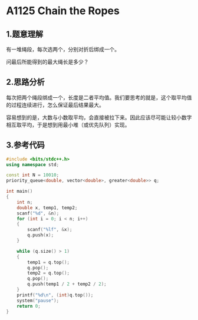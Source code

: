 # A1125 Chain the Ropes

## 1.题意理解
有一堆绳段，每次选两个，分别对折后绑成一个。

问最后所能得到的最大绳长是多少？

## 2.思路分析
每次把两个绳段绑成一个，长度是二者平均值。我们要思考的就是，这个取平均值的过程连续进行，怎么保证最后结果最大。

容易想到的是，大数与小数取平均，会直接被拉下来。因此应该尽可能让较小数字相互取平均，于是想到用最小堆（或优先队列）实现。

## 3.参考代码
```cpp
#include <bits/stdc++.h>
using namespace std;

const int N = 10010;
priority_queue<double, vector<double>, greater<double>> q;

int main()
{
    int n;
    double x, temp1, temp2;
    scanf("%d", &n);
    for (int i = 0; i < n; i++)
    {
        scanf("%lf", &x);
        q.push(x);
    }

    while (q.size() > 1)
    {
        temp1 = q.top();
        q.pop();
        temp2 = q.top();
        q.pop();
        q.push(temp1 / 2 + temp2 / 2);
    }
    printf("%d\n", (int)q.top());
    system("pause");
    return 0;
}
```